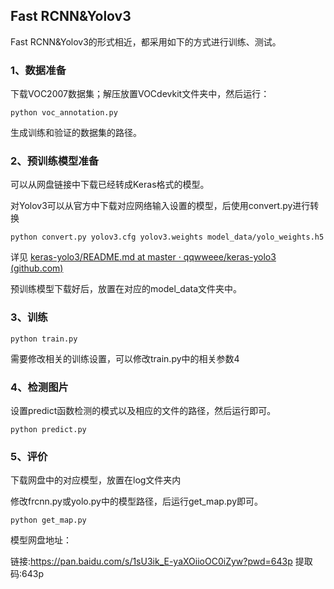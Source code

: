## Fast RCNN&Yolov3

Fast RCNN&Yolov3的形式相近，都采用如下的方式进行训练、测试。

### 1、数据准备

下载VOC2007数据集；解压放置VOCdevkit文件夹中，然后运行：

```
python voc_annotation.py
```

生成训练和验证的数据集的路径。

### 2、预训练模型准备

可以从网盘链接中下载已经转成Keras格式的模型。

对Yolov3可以从官方中下载对应网络输入设置的模型，后使用convert.py进行转换

```
python convert.py yolov3.cfg yolov3.weights model_data/yolo_weights.h5
```

详见 [keras-yolo3/README.md at master · qqwweee/keras-yolo3 (github.com)](https://github.com/qqwweee/keras-yolo3/blob/master/README.md) 

预训练模型下载好后，放置在对应的model_data文件夹中。

### 3、训练

```
python train.py
```

需要修改相关的训练设置，可以修改train.py中的相关参数4

### 4、检测图片

设置predict函数检测的模式以及相应的文件的路径，然后运行即可。

```
python predict.py
```

### 5、评价

下载网盘中的对应模型，放置在log文件夹内

修改frcnn.py或yolo.py中的模型路径，后运行get_map.py即可。

```
python get_map.py
```



模型网盘地址：

 链接:https://pan.baidu.com/s/1sU3ik_E-yaXOiioOC0iZyw?pwd=643p 
提取码:643p 